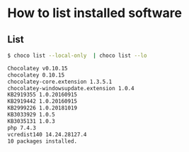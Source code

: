 # How to list installed software

## List

```bash
$ choco list --local-only  | choco list --lo
```

```bash
Chocolatey v0.10.15
chocolatey 0.10.15
chocolatey-core.extension 1.3.5.1
chocolatey-windowsupdate.extension 1.0.4
KB2919355 1.0.20160915
KB2919442 1.0.20160915
KB2999226 1.0.20181019
KB3033929 1.0.5
KB3035131 1.0.3
php 7.4.3
vcredist140 14.24.28127.4
10 packages installed.
```